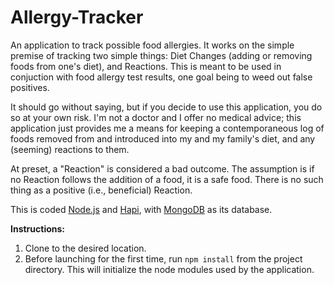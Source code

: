 # Allergy-Tracker
An application to track possible food allergies. It works on the simple premise of tracking two simple things: Diet Changes (adding or removing foods from one's diet), and Reactions. This is meant to be used in conjuction with food allergy test results, one goal being to weed out false positives.

It should go without saying, but if you decide to use this application, you do so at your own risk. I'm not a doctor
and I offer no medical advice; this application just provides me a means for keeping a contemporaneous log of foods removed from and introduced into my and my family's diet, and any (seeming) reactions to them.

At preset, a "Reaction" is considered a bad outcome. The assumption is if no Reaction follows the addition of a food, it is a safe food. There is no such thing as a positive (i.e., beneficial) Reaction.

This is coded [Node.js](https://nodejs.org) and [Hapi](https://hapijs.com), with [MongoDB](https://www.mongodb.com) as its database.

**Instructions:**

1. Clone to the desired location.
2. Before launching for the first time, run `npm install` from the project directory. This will initialize the node modules used by the application.
